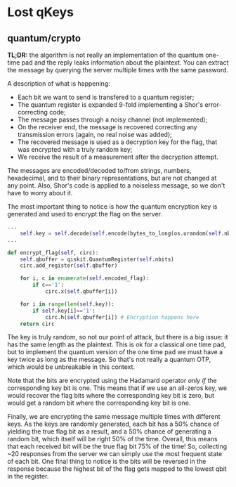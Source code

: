 # Lost qKeys

## quantum/crypto

**TL;DR:** the algorithm is not really an implementation of the quantum one-time pad and
the reply leaks information about the plaintext. You can extract the message by querying
the server multiple times with the same password.


A description of what is happening:
  - Each bit we want to send is transfered to a quantum register;
  - The quantum register is expanded 9-fold implementing a Shor's error-correcting code;
  - The message passes through a noisy channel (not implemented);
  - On the receiver end, the message is recovered correcting any transmission errors (again, no real noise was added);
  - The recovered message is used as a decryption key for the flag, that was encrypted with a truly random key;
  - We receive the result of a measurement after the decryption attempt.

The messages are encoded/decoded to/from strings, numbers, hexadecimal, and to their
binary representations, but are not changed at any point. Also, Shor's code
is applied to a noiseless message, so we don't have to worry about it.

The most important thing to notice is how the quantum encryption key is generated
and used to encrypt the flag on the server.

```python
...
    self.key = self.decode(self.encode(bytes_to_long(os.urandom(self.nbytes)))) # Key generation
...

def encrypt_flag(self, circ):
    self.qbuffer = qiskit.QuantumRegister(self.nbits)
    circ.add_register(self.qbuffer)

    for i, c in enumerate(self.encoded_flag):
        if c=='1':
            circ.x(self.qbuffer[i])

    for i in range(len(self.key)):
        if self.key[i]=='1':
            circ.h(self.qbuffer[i]) # Encryption happens here
    return circ
```

The key is truly random, so not our point of attack, but there is a big issue: it has the same length
as the plaintext. This is ok for a classical one time pad, but to implement the quantum version
of the one time pad we must have a key twice as long as the message.
So that's not really a quantum OTP, which would be unbreakable in this context.

Note that the bits are encrypted using the Hadamard operator *only if* the corresponding
key bit is one. This means that if we use an all-zeros key, we would recover the flag bits
where the corresponding key bit is zero, but would get a random bit where the corresponding key
bit is one.

Finally, we are encrypting the same message multiple times with different keys.
As the keys are randomly generated, each bit has a 50% chance of yielding the
true flag bit as a result, and a 50% chance of generating a random bit, which itself
will be right 50% of the time. Overall, this means that each received bit will be the true flag
bit 75% of the time!
So, collecting ~20 responses from the server we can simply use the most frequent state of each
bit. One final thing to notice is the bits will be reversed in the response
because the highest bit of the flag gets mapped to the lowest qbit in the register.

